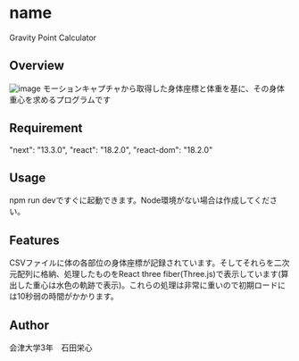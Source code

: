 # name
Gravity Point Calculator

## Overview
![image](https://user-images.githubusercontent.com/102859047/232652208-4aa61b17-9b38-4109-8e81-2b9afcc6aa67.jpg)
モーションキャプチャから取得した身体座標と体重を基に、その身体重心を求めるプログラムです

## Requirement
"next": "13.3.0",
"react": "18.2.0",
"react-dom": "18.2.0"

## Usage
npm run devですぐに起動できます。Node環境がない場合は作成してください。

## Features
CSVファイルに体の各部位の身体座標が記録されています。そしてそれらを二次元配列に格納、処理したものをReact three fiber(Three.js)で表示しています(算出した重心は水色の軌跡で表示)。これらの処理は非常に重いので初期ロードには10秒弱の時間がかかります。

## Author
会津大学3年　石田栄心